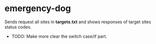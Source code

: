 # emergency-dog
Sends request all sites in **targets.txt** and shows responses of target sites status codes.
- TODO: Make more clear the switch case/if part.

